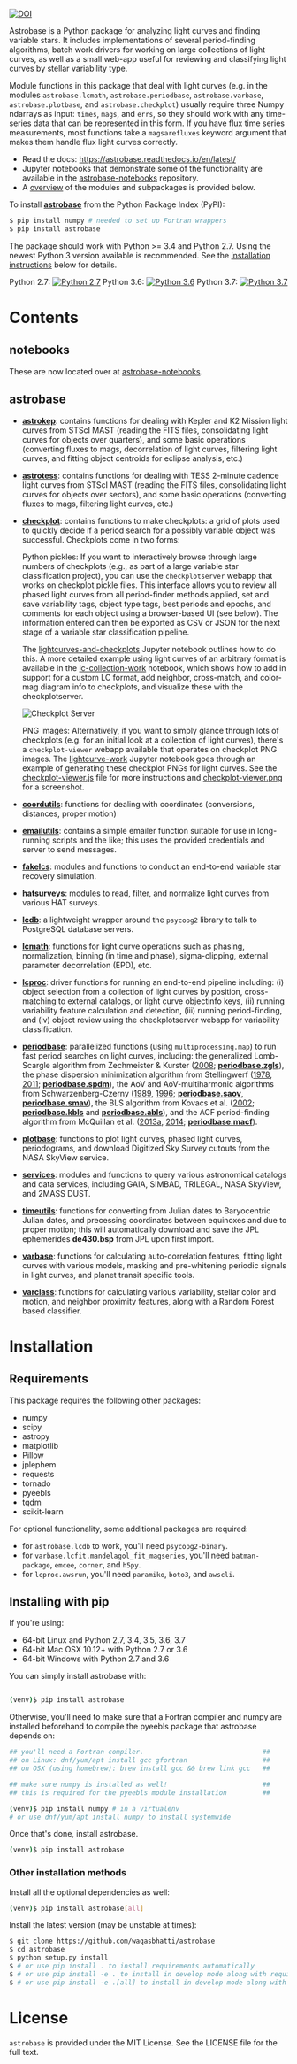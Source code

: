 [![DOI](https://zenodo.org/badge/75150575.svg)](https://zenodo.org/badge/latestdoi/75150575)

Astrobase is a Python package for analyzing light curves and finding variable
stars. It includes implementations of several period-finding algorithms, batch
work drivers for working on large collections of light curves, as well as a
small web-app useful for reviewing and classifying light curves by stellar
variability type.

Module functions in this package that deal with light curves (e.g. in the
modules `astrobase.lcmath`, `astrobase.periodbase`, `astrobase.varbase`,
`astrobase.plotbase`, and `astrobase.checkplot`) usually require three Numpy
ndarrays as input: `times`, `mags`, and `errs`, so they should work with any
time-series data that can be represented in this form. If you have flux time
series measurements, most functions take a `magsarefluxes` keyword argument that
makes them handle flux light curves correctly.

- Read the docs: https://astrobase.readthedocs.io/en/latest/
- Jupyter notebooks that demonstrate some of the functionality are available in
  the [astrobase-notebooks](https://github.com/waqasbhatti/astrobase-notebooks)
  repository.
- A [overview](#contents) of the modules and subpackages is provided below.

To install **[astrobase](https://pypi.python.org/pypi/astrobase)** from the
Python Package Index (PyPI):

```bash
$ pip install numpy # needed to set up Fortran wrappers
$ pip install astrobase
```

The package should work with Python >= 3.4 and Python 2.7. Using the newest
Python 3 version available is recommended. See the [installation
instructions](#installation) below for details.

Python 2.7: [![Python 2.7](https://ci.wbhatti.org/buildStatus/icon?job=astrobase)](https://ci.wbhatti.org/job/astrobase) Python 3.6: [![Python
3.6](https://ci.wbhatti.org/buildStatus/icon?job=astrobase-py3)](https://ci.wbhatti.org/job/astrobase-py3) Python 3.7: [![Python 3.7](https://ci.wbhatti.org/buildStatus/icon?job=astrobase-py37)](https://ci.wbhatti.org/job/astrobase-py37)

# Contents

## notebooks

These are now located over at
[astrobase-notebooks](https://github.com/waqasbhatti/astrobase-notebooks).

## astrobase

- **[astrokep](https://astrobase.readthedocs.io/en/latest/astrobase.astrokep.html)**:
  contains functions for dealing with Kepler and K2 Mission light curves from
  STScI MAST (reading the FITS files, consolidating light curves for objects
  over quarters), and some basic operations (converting fluxes to mags,
  decorrelation of light curves, filtering light curves, and fitting object
  centroids for eclipse analysis, etc.)

- **[astrotess](https://astrobase.readthedocs.io/en/latest/astrobase.astrotess.html)**:
  contains functions for dealing with TESS 2-minute cadence light curves from
  STScI MAST (reading the FITS files, consolidating light curves for objects
  over sectors), and some basic operations (converting fluxes to mags, filtering
  light curves, etc.)

- **[checkplot](https://astrobase.readthedocs.io/en/latest/astrobase.checkplot.html)**:
  contains functions to make checkplots: a grid of plots used to quickly decide
  if a period search for a possibly variable object was successful. Checkplots
  come in two forms:

  Python pickles: If you want to interactively browse through large numbers of
  checkplots (e.g., as part of a large variable star classification project),
  you can use the `checkplotserver` webapp that works on checkplot pickle
  files. This interface allows you to review all phased light curves from all
  period-finder methods applied, set and save variability tags, object type
  tags, best periods and epochs, and comments for each object using a
  browser-based UI (see below). The information entered can then be exported as
  CSV or JSON for the next stage of a variable star classification pipeline.

  The
  [lightcurves-and-checkplots](https://nbviewer.jupyter.org/github/waqasbhatti/astrobase-notebooks/blob/master/lightcurves-and-checkplots.ipynb)
  Jupyter notebook outlines how to do this. A more detailed example using light
  curves of an arbitrary format is available in the
  [lc-collection-work](https://nbviewer.jupyter.org/github/waqasbhatti/astrobase-notebooks/blob/master/lc-collection-work.ipynb)
  notebook, which shows how to add in support for a custom LC format, add
  neighbor, cross-match, and color-mag diagram info to checkplots, and visualize
  these with the checkplotserver.

  ![Checkplot Server](https://raw.githubusercontent.com/waqasbhatti/astrobase/master/astrobase/data/checkplotserver.png)

  PNG images: Alternatively, if you want to simply glance through lots of
  checkplots (e.g. for an initial look at a collection of light curves), there's
  a `checkplot-viewer` webapp available that operates on checkplot PNG
  images. The
  [lightcurve-work](https://nbviewer.jupyter.org/github/waqasbhatti/astrobase-notebooks/blob/master/lightcurve-work.ipynb)
  Jupyter notebook goes through an example of generating these checkplot PNGs
  for light curves. See the
  [checkplot-viewer.js](https://github.com/waqasbhatti/astrobase/blob/master/astrobase/cpserver/checkplot-viewer.js) file for more
  instructions and [checkplot-viewer.png](https://raw.githubusercontent.com/waqasbhatti/astrobase/master/astrobase/data/checkplot-viewer.png)
  for a screenshot.

- **[coordutils](https://astrobase.readthedocs.io/en/latest/astrobase.coordutils.html)**:
  functions for dealing with coordinates (conversions, distances, proper motion)

- **[emailutils](https://astrobase.readthedocs.io/en/latest/astrobase.emailutils.html)**:
  contains a simple emailer function suitable for use in long-running scripts
  and the like; this uses the provided credentials and server to send messages.

- **[fakelcs](https://astrobase.readthedocs.io/en/latest/astrobase.fakelcs.html)**:
  modules and functions to conduct an end-to-end variable star recovery
  simulation.

- **[hatsurveys](https://astrobase.readthedocs.io/en/latest/astrobase.hatsurveys.html)**:
  modules to read, filter, and normalize light curves from various HAT surveys.

- **[lcdb](https://astrobase.readthedocs.io/en/latest/astrobase.lcdb.html)**: a
  lightweight wrapper around the `psycopg2` library to talk to PostgreSQL
  database servers.

- **[lcmath](https://astrobase.readthedocs.io/en/latest/astrobase.lcmath.html)**: functions for light curve operations such
  as phasing, normalization, binning (in time and phase), sigma-clipping,
  external parameter decorrelation (EPD), etc.

- **[lcproc](https://astrobase.readthedocs.io/en/latest/astrobase.lcproc.html)**: driver functions for running an end-to-end
    pipeline including: (i) object selection from a collection of light curves
    by position, cross-matching to external catalogs, or light curve objectinfo
    keys, (ii) running variability feature calculation and detection, (iii)
    running period-finding, and (iv) object review using the checkplotserver
    webapp for variability classification.

- **[periodbase](https://astrobase.readthedocs.io/en/latest/astrobase.periodbase.html)**: parallelized functions (using
  `multiprocessing.map`) to run fast period searches on light curves, including:
  the generalized Lomb-Scargle algorithm from Zechmeister & Kurster
  ([2008](http://adsabs.harvard.edu/abs/2009A%26A...496..577Z);
  **[periodbase.zgls](https://astrobase.readthedocs.io/en/latest/astrobase.periodbase.zgls.html)**), the phase dispersion
  minimization algorithm from Stellingwerf
  ([1978](http://adsabs.harvard.edu/abs/1978ApJ...224..953S),
  [2011](http://adsabs.harvard.edu/abs/2011rrls.conf...47S);
  **[periodbase.spdm](https://astrobase.readthedocs.io/en/latest/astrobase.periodbase.spdm.html)**), the AoV and
  AoV-multiharmonic algorithms from Schwarzenberg-Czerny
  ([1989](http://adsabs.harvard.edu/abs/1989MNRAS.241..153S),
  [1996](http://adsabs.harvard.edu/abs/1996ApJ...460L.107S);
  **[periodbase.saov](https://astrobase.readthedocs.io/en/latest/astrobase.periodbase.saov.html)**,
  **[periodbase.smav](https://astrobase.readthedocs.io/en/latest/astrobase.periodbase.smav.html)**), the BLS algorithm from
  Kovacs et al. ([2002](http://adsabs.harvard.edu/abs/2002A%26A...391..369K);
  **[periodbase.kbls](https://astrobase.readthedocs.io/en/latest/astrobase.periodbase.kbls.html)**
  and **[periodbase.abls](https://astrobase.readthedocs.io/en/latest/astrobase.periodbase.abls.html)**), and the ACF
  period-finding algorithm from McQuillan et
  al. ([2013a](http://adsabs.harvard.edu/abs/2013MNRAS.432.1203M),
  [2014](http://adsabs.harvard.edu/abs/2014ApJS..211...24M);
  **[periodbase.macf](https://astrobase.readthedocs.io/en/latest/astrobase.periodbase.macf.html)**).

- **[plotbase](https://astrobase.readthedocs.io/en/latest/astrobase.plotbase.html)**: functions to plot light curves, phased
  light curves, periodograms, and download Digitized Sky Survey cutouts from the
  NASA SkyView service.

- **[services](https://astrobase.readthedocs.io/en/latest/astrobase.services.html)**: modules and functions to query various
  astronomical catalogs and data services, including GAIA, SIMBAD, TRILEGAL,
  NASA SkyView, and 2MASS DUST.

- **[timeutils](https://astrobase.readthedocs.io/en/latest/astrobase.timeutils.html)**: functions for converting from
  Julian dates to Baryocentric Julian dates, and precessing coordinates between
  equinoxes and due to proper motion; this will automatically download and save
  the JPL ephemerides **de430.bsp** from JPL upon first import.

- **[varbase](https://astrobase.readthedocs.io/en/latest/astrobase.varbase.html)**:
  functions for calculating auto-correlation features, fitting light curves with
  various models, masking and pre-whitening periodic signals in light curves,
  and planet transit specific tools.

- **[varclass](https://astrobase.readthedocs.io/en/latest/astrobase.varclass.html)**: functions for calculating various
  variability, stellar color and motion, and neighbor proximity features, along
  with a Random Forest based classifier.


# Installation

## Requirements

This package requires the following other packages:

- numpy
- scipy
- astropy
- matplotlib
- Pillow
- jplephem
- requests
- tornado
- pyeebls
- tqdm
- scikit-learn

For optional functionality, some additional packages are required:

- for `astrobase.lcdb` to work, you'll need `psycopg2-binary`.
- for `varbase.lcfit.mandelagol_fit_magseries`, you'll need `batman-package`,
  `emcee`, `corner`, and `h5py`.
- for `lcproc.awsrun`, you'll need `paramiko`, `boto3`, and `awscli`.

## Installing with pip

If you're using:

- 64-bit Linux and Python 2.7, 3.4, 3.5, 3.6, 3.7
- 64-bit Mac OSX 10.12+ with Python 2.7 or 3.6
- 64-bit Windows with Python 2.7 and 3.6

You can simply install astrobase with:

```bash

(venv)$ pip install astrobase
```

Otherwise, you'll need to make sure that a Fortran compiler and numpy are
installed beforehand to compile the pyeebls package that astrobase depends on:

```bash
## you'll need a Fortran compiler.                              ##
## on Linux: dnf/yum/apt install gcc gfortran                   ##
## on OSX (using homebrew): brew install gcc && brew link gcc   ##

## make sure numpy is installed as well!                        ##
## this is required for the pyeebls module installation         ##

(venv)$ pip install numpy # in a virtualenv
# or use dnf/yum/apt install numpy to install systemwide
```

Once that's done, install astrobase.

```bash
(venv)$ pip install astrobase
```

### Other installation methods

Install all the optional dependencies as well:

```bash
(venv)$ pip install astrobase[all]
```

Install the latest version (may be unstable at times):

```bash
$ git clone https://github.com/waqasbhatti/astrobase
$ cd astrobase
$ python setup.py install
$ # or use pip install . to install requirements automatically
$ # or use pip install -e . to install in develop mode along with requirements
$ # or use pip install -e .[all] to install in develop mode along with all requirements
```

# License

`astrobase` is provided under the MIT License. See the LICENSE file for the full
text.

